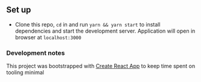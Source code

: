 ## Set up
- Clone this repo, `cd` in and run `yarn && yarn start` to install dependencies and start the development server. Application will open in browser at `localhost:3000`

### Development notes
This project was bootstrapped with [Create React App](https://github.com/facebook/create-react-app) to keep time spent on tooling minimal